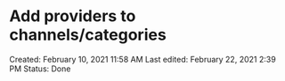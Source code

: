 # Add providers to channels/categories

Created: February 10, 2021 11:58 AM
Last edited: February 22, 2021 2:39 PM
Status: Done
